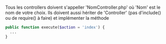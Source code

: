 Tous les controllers doivent s'appeller 'NomController.php' où 'Nom' est le nom de votre choix. Ils doivent aussi hériter de 'Controller' (pas d'include() ou de require() à faire) et implémenter la méthode

```php
public function execute($action = 'index') {
  ...
}
```